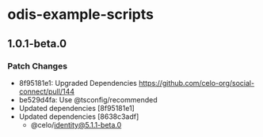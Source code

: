 # odis-example-scripts

## 1.0.1-beta.0

### Patch Changes

- 8f95181e1: Upgraded Dependencies https://github.com/celo-org/social-connect/pull/144
- be529d4fa: Use @tsconfig/recommended
- Updated dependencies [8f95181e1]
- Updated dependencies [8638c3adf]
  - @celo/identity@5.1.1-beta.0
